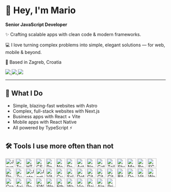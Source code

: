 # 👋 Hey, I'm Mario

 **Senior JavaScript Developer** 

✨ Crafting scalable apps with clean code & modern frameworks.  

💻 I love turning complex problems into simple, elegant solutions — for web, mobile & beyond.  

📍 Based in Zagreb, Croatia

<a href="https://linkedin.com/in/mario-nikolaus" target="_blank">
  <img src="https://img.shields.io/badge/LinkedIn-0A66C2?style=for-the-badge&logo=linkedin&logoColor=white" />
</a>
<a href="https://mnikolaus.me" target="_blank">
  <img src="https://img.shields.io/badge/Portfolio-0f0f00?style=for-the-badge&logo=vercel&logoColor=white" />
</a>
<a href="https://mnikolaus.medium.com" target="_blank">
  <img src="https://img.shields.io/badge/Medium-000000?style=for-the-badge&logo=medium&logoColor=white" />
</a>

---

## 🚀 What I Do  

- Simple, blazing-fast websites with Astro
- Complex, full-stack websites with Next.js
- Business apps with React + Vite
- Mobile apps with React Native
- All powered by TypeScript ⚡

## 🛠️ Tools I use more often than not
<div>
  <img src="https://skillicons.dev/icons?i=js" height="28" title="JavaScript" />
  <img src="https://skillicons.dev/icons?i=ts" height="28" title="TypeScript" /> 
  <img src="https://skillicons.dev/icons?i=html" height="28" title="HTML5" />
  <img src="https://skillicons.dev/icons?i=css" height="28" title="CSS3" />
  <img src="https://skillicons.dev/icons?i=react" height="28" title="React" />
  <img src="https://skillicons.dev/icons?i=nextjs" height="28" title="Next.js" />
  <img src="https://skillicons.dev/icons?i=react" height="28" title="React Native" />
  <img src="https://skillicons.dev/icons?i=astro" height="28" title="Astro" />
  <img src="https://skillicons.dev/icons?i=nestjs" height="28" title="NestJS" />
  <img src="https://skillicons.dev/icons?i=gatsby" height="28" title="Gatsby" />
  <img src="https://skillicons.dev/icons?i=tailwind" height="28" title="Tailwind CSS" /> 
  <img src="https://skillicons.dev/icons?i=styledcomponents" height="28" title="Styled Components" />
  <img src="https://skillicons.dev/icons?i=materialui" height="28" title="Material UI" />
  <img src="https://skillicons.dev/icons?i=bootstrap" height="28" title="Bootstrap" /> 
  <img src="https://skillicons.dev/icons?i=sass" height="28" title="SCSS" />
  <img src="https://skillicons.dev/icons?i=redux" height="28" title="Redux" />
  <img src="https://user-images.githubusercontent.com/958486/218346783-72be5ae3-b953-4dd7-b239-788a882fdad6.svg" height="28" title="Zustand" />
  <img width="28" height="28" alt="Jotai" title="Jotai" src="https://github.com/user-attachments/assets/0f67ff97-0a27-4f76-9561-eda57a598cd5" />
  <!-- Testing -->
  <img src="https://skillicons.dev/icons?i=jest" height="28" title="Jest" /> <img src="https://img.shields.io/badge/Vitest-6E9F18?style=flat&logo=vitest&logoColor=white" height="28" title="Vitest" /> 
  <img src="https://img.shields.io/badge/Cypress-17202C?style=flat&logo=cypress&logoColor=white" height="28" title="Cypress" /> 
  <img src="https://img.shields.io/badge/Selenium-43B02A?style=flat&logo=selenium&logoColor=white" height="28" title="Selenium" /> 
  <img src="https://img.shields.io/badge/Detox-000?style=flat&logo=react&logoColor=61DAFB" height="28" title="Detox" />
  <!-- CI -->
  <img src="https://skillicons.dev/icons?i=git" height="28" title="Git" /> <img src="https://skillicons.dev/icons?i=github" height="28" title="GitHub" /> <img src="https://skillicons.dev/icons?i=gitlab" height="28" title="GitLab" /> <img src="https://img.shields.io/badge/Bitbucket-0052CC?style=flat&logo=bitbucket&logoColor=white" height="28" title="Bitbucket" /> <img src="https://skillicons.dev/icons?i=docker" height="28" title="Docker" /> <img src="https://skillicons.dev/icons?i=vite" height="28" title="Vite" /> <img src="https://skillicons.dev/icons?i=webpack" height="28" title="Webpack" /> 

  <img src="https://skillicons.dev/icons?i=graphql" height="28" title="GraphQL" /> 
  <img src="https://img.shields.io/badge/Axios-5A29E4?style=flat&logoColor=white" height="28" title="Axios" /> 
  <img src="https://img.shields.io/badge/React%20Query-FF4154?style=flat&logo=reactquery&logoColor=white" height="28" title="React Query" /> 
  <img src="https://img.shields.io/badge/SWR-000?style=flat&logo=vercel&logoColor=white" height="28" title="SWR" /> 
  <img src="https://img.shields.io/badge/WebSockets-333?style=flat&logo=socketdotio&logoColor=white" height="28" title="WebSockets" /> 

  <img src="https://skillicons.dev/icons?i=ethereum" height="28" title="Ethereum" />
  <img src="https://img.shields.io/badge/Wagmi-1E1E1E?style=flat&logo=react&logoColor=61DAFB" height="28" title="Wagmi" />
  <img src="https://img.shields.io/badge/Viem-1E1E1E?style=flat&logo=ethereum&logoColor=white" height="28" title="Viem" />
  <img src="https://img.shields.io/badge/RainbowKit-121212?style=flat&logo=react&logoColor=61DAFB" height="28" title="RainbowKit" />
  <img src="https://img.shields.io/badge/AlgoSDK-000?style=flat&logo=algorand&logoColor=white" height="28" title="AlgoSDK" />
  <img src="https://img.shields.io/badge/AlgoSDK-000?style=flat&logo=Privy&logoColor=white" height="28" title="Privy" />
</div>

